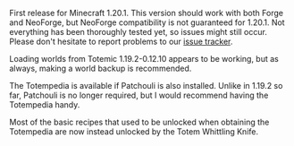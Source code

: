First release for Minecraft 1.20.1. This version should work with both Forge and NeoForge, but NeoForge compatibility is
not guaranteed for 1.20.1. Not everything has been thoroughly tested yet, so issues might still occur.
Please don't hesitate to report problems to our [issue tracker](https://github.com/TeamTotemic/Totemic/issues).

Loading worlds from Totemic 1.19.2-0.12.10 appears to be working, but as always, making a world backup is recommended.

The Totempedia is available if Patchouli is also installed. Unlike in 1.19.2 so far, Patchouli is no longer required,
but I would recommend having the Totempedia handy.

Most of the basic recipes that used to be unlocked when obtaining the Totempedia are now instead unlocked by the Totem
Whittling Knife.
